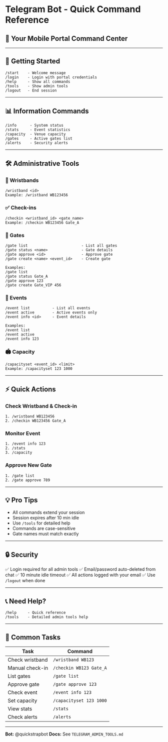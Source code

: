 # Telegram Bot - Quick Command Reference

## 📱 Your Mobile Portal Command Center

---

## 🔑 Getting Started

```
/start    - Welcome message
/login    - Login with portal credentials
/help     - Show all commands
/tools    - Show admin tools
/logout   - End session
```

---

## 📊 Information Commands

```
/info      - System status
/stats     - Event statistics
/capacity  - Venue capacity
/gates     - Active gates list
/alerts    - Security alerts
```

---

## 🛠️ Administrative Tools

### 🎫 Wristbands

```
/wristband <id>
Example: /wristband WB123456
```

### ✅ Check-ins

```
/checkin <wristband_id> <gate_name>
Example: /checkin WB123456 Gate_A
```

### 🚪 Gates

```
/gate list                        - List all gates
/gate status <name>               - Gate details
/gate approve <id>                - Approve gate
/gate create <name> <event_id>    - Create gate

Examples:
/gate list
/gate status Gate_A
/gate approve 123
/gate create Gate_VIP 456
```

### 🎪 Events

```
/event list          - List all events
/event active        - Active events only
/event info <id>     - Event details

Examples:
/event list
/event active
/event info 123
```

### 🏟️ Capacity

```
/capacityset <event_id> <limit>
Example: /capacityset 123 1000
```

---

## ⚡ Quick Actions

### Check Wristband & Check-in
```
1. /wristband WB123456
2. /checkin WB123456 Gate_A
```

### Monitor Event
```
1. /event info 123
2. /stats
3. /capacity
```

### Approve New Gate
```
1. /gate list
2. /gate approve 789
```

---

## 💡 Pro Tips

- All commands extend your session
- Session expires after 10 min idle
- Use `/tools` for detailed help
- Commands are case-sensitive
- Gate names must match exactly

---

## 🔒 Security

✅ Login required for all admin tools
✅ Email/password auto-deleted from chat
✅ 10 minute idle timeout
✅ All actions logged with your email
✅ Use `/logout` when done

---

## 📞 Need Help?

```
/help     - Quick reference
/tools    - Detailed admin tools help
```

---

## 🎯 Common Tasks

| Task | Command |
|------|---------|
| Check wristband | `/wristband WB123` |
| Manual check-in | `/checkin WB123 Gate_A` |
| List gates | `/gate list` |
| Approve gate | `/gate approve 123` |
| Check event | `/event info 123` |
| Set capacity | `/capacityset 123 1000` |
| View stats | `/stats` |
| Check alerts | `/alerts` |

---

**Bot:** @quickstrapbot
**Docs:** See `TELEGRAM_ADMIN_TOOLS.md`

